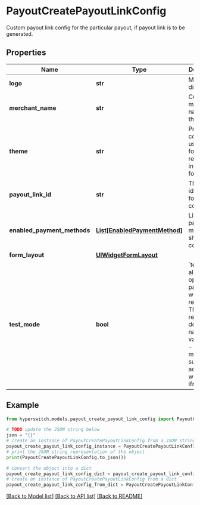 # PayoutCreatePayoutLinkConfig

Custom payout link config for the particular payout, if payout link is to be generated.

## Properties

Name | Type | Description | Notes
------------ | ------------- | ------------- | -------------
**logo** | **str** | Merchant&#39;s display logo | [optional] 
**merchant_name** | **str** | Custom merchant name for the link | [optional] 
**theme** | **str** | Primary color to be used in the form represented in hex format | [optional] 
**payout_link_id** | **str** | The unique identifier for the collect link. | [optional] 
**enabled_payment_methods** | [**List[EnabledPaymentMethod]**](EnabledPaymentMethod.md) | List of payout methods shown on collect UI | [optional] 
**form_layout** | [**UIWidgetFormLayout**](UIWidgetFormLayout.md) |  | [optional] 
**test_mode** | **bool** | &#x60;test_mode&#x60; allows for opening payout links without any restrictions. This removes - domain name validations - check for making sure link is accessed within an iframe | [optional] 

## Example

```python
from hyperswitch.models.payout_create_payout_link_config import PayoutCreatePayoutLinkConfig

# TODO update the JSON string below
json = "{}"
# create an instance of PayoutCreatePayoutLinkConfig from a JSON string
payout_create_payout_link_config_instance = PayoutCreatePayoutLinkConfig.from_json(json)
# print the JSON string representation of the object
print(PayoutCreatePayoutLinkConfig.to_json())

# convert the object into a dict
payout_create_payout_link_config_dict = payout_create_payout_link_config_instance.to_dict()
# create an instance of PayoutCreatePayoutLinkConfig from a dict
payout_create_payout_link_config_from_dict = PayoutCreatePayoutLinkConfig.from_dict(payout_create_payout_link_config_dict)
```
[[Back to Model list]](../README.md#documentation-for-models) [[Back to API list]](../README.md#documentation-for-api-endpoints) [[Back to README]](../README.md)


